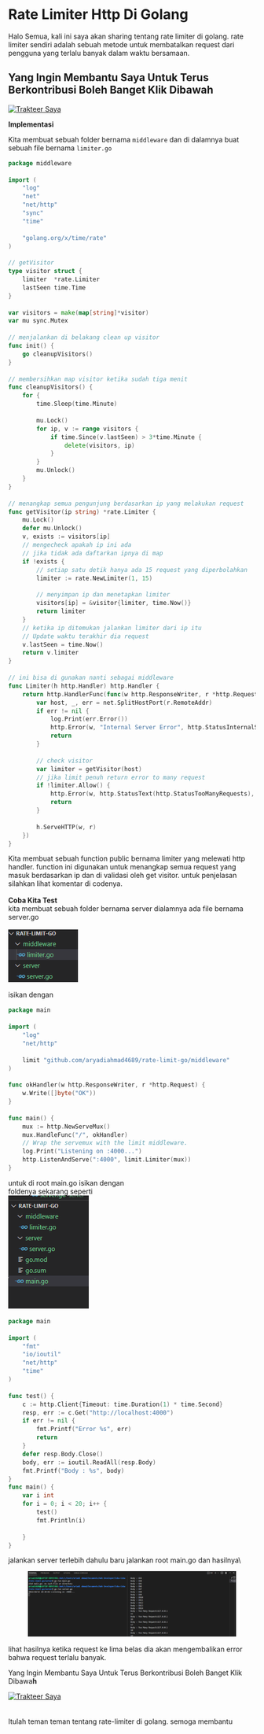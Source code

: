 # Rate Limiter Http Di Golang

Halo Semua, kali ini saya akan sharing tentang rate limiter di golang. rate limiter sendiri adalah sebuah metode untuk membatalkan request dari pengguna yang terlalu banyak dalam waktu bersamaan.

## Yang Ingin Membantu Saya Untuk Terus Berkontribusi Boleh Banget Klik Dibawa**h** <a href="#id-9a3c" id="id-9a3c"></a>

[![Trakteer Saya](https://cdn.trakteer.id/images/embed/trbtn-red-5.png)](https://trakteer.id/ariadi-ahmad-28xqo/tip)

**Implementasi**

Kita membuat sebuah folder bernama `middleware` dan di dalamnya buat sebuah file bernama `limiter.go`

```go
package middleware

import (
	"log"
	"net"
	"net/http"
	"sync"
	"time"

	"golang.org/x/time/rate"
)

// getVisitor
type visitor struct {
	limiter  *rate.Limiter
	lastSeen time.Time
}

var visitors = make(map[string]*visitor)
var mu sync.Mutex

// menjalankan di belakang clean up visitor
func init() {
	go cleanupVisitors()
}

// membersihkan map visitor ketika sudah tiga menit
func cleanupVisitors() {
	for {
		time.Sleep(time.Minute)

		mu.Lock()
		for ip, v := range visitors {
			if time.Since(v.lastSeen) > 3*time.Minute {
				delete(visitors, ip)
			}
		}
		mu.Unlock()
	}
}

// menangkap semua pengunjung berdasarkan ip yang melakukan request
func getVisitor(ip string) *rate.Limiter {
	mu.Lock()
	defer mu.Unlock()
	v, exists := visitors[ip]
	// mengecheck apakah ip ini ada
	// jika tidak ada daftarkan ipnya di map
	if !exists {
		// setiap satu detik hanya ada 15 request yang diperbolahkan
		limiter := rate.NewLimiter(1, 15)

		// menyimpan ip dan menetapkan limiter
		visitors[ip] = &visitor{limiter, time.Now()}
		return limiter
	}
	// ketika ip ditemukan jalankan limiter dari ip itu
	// Update waktu terakhir dia request
	v.lastSeen = time.Now()
	return v.limiter
}

// ini bisa di gunakan nanti sebagai middleware
func Limiter(h http.Handler) http.Handler {
	return http.HandlerFunc(func(w http.ResponseWriter, r *http.Request) {
		var host, _, err = net.SplitHostPort(r.RemoteAddr)
		if err != nil {
			log.Print(err.Error())
			http.Error(w, "Internal Server Error", http.StatusInternalServerError)
			return
		}

		// check visitor
		var limiter = getVisitor(host)
		// jika limit penuh return error to many request
		if !limiter.Allow() {
			http.Error(w, http.StatusText(http.StatusTooManyRequests), http.StatusTooManyRequests)
			return
		}

		h.ServeHTTP(w, r)
	})
}

```

Kita membuat sebuah function public bernama limiter yang melewati http handler. function ini digunakan untuk menangkap semua request yang masuk berdasarkan ip dan di validasi oleh get visitor. untuk penjelasan silahkan lihat komentar di codenya.\
\
**Coba Kita Test**\
kita membuat sebuah folder bernama server dialamnya ada file bernama server.go\
\
![](<../../.gitbook/assets/image (6) (1).png>)

isikan dengan

```go
package main

import (
	"log"
	"net/http"

	limit "github.com/aryadiahmad4689/rate-limit-go/middleware"
)

func okHandler(w http.ResponseWriter, r *http.Request) {
	w.Write([]byte("OK"))
}

func main() {
	mux := http.NewServeMux()
	mux.HandleFunc("/", okHandler)
	// Wrap the servemux with the limit middleware.
	log.Print("Listening on :4000...")
	http.ListenAndServe(":4000", limit.Limiter(mux))
}
```

untuk di root main.go isikan dengan\
foldenya sekarang seperti\
![](<../../.gitbook/assets/image (19).png>)

```go
package main

import (
	"fmt"
	"io/ioutil"
	"net/http"
	"time"
)

func test() {
	c := http.Client{Timeout: time.Duration(1) * time.Second}
	resp, err := c.Get("http://localhost:4000")
	if err != nil {
		fmt.Printf("Error %s", err)
		return
	}
	defer resp.Body.Close()
	body, err := ioutil.ReadAll(resp.Body)
	fmt.Printf("Body : %s", body)
}
func main() {
	var i int
	for i = 0; i < 20; i++ {
		test()
		fmt.Println(i)

	}
}

```

jalankan server terlebih dahulu baru jalankan root main.go dan hasilnya\


<figure><img src="../../.gitbook/assets/image (5) (2).png" alt=""><figcaption></figcaption></figure>

lihat hasilnya ketika request ke lima belas dia akan mengembalikan error bahwa request terlalu banyak.

Yang Ingin Membantu Saya Untuk Terus Berkontribusi Boleh Banget Klik Dibawa**h**

[![Trakteer Saya](https://cdn.trakteer.id/images/embed/trbtn-red-5.png)](https://trakteer.id/ariadi-ahmad-28xqo/tip)\
\
\
Itulah teman teman tentang rate-limiter di golang. semoga membantu
